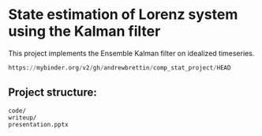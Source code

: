 # State estimation of Lorenz system using the Kalman filter
This project implements the Ensemble Kalman filter on idealized timeseries.

```python
https://mybinder.org/v2/gh/andrewbrettin/comp_stat_project/HEAD
```



## Project structure:

```
code/
writeup/
presentation.pptx
```

